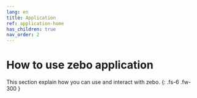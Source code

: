 ```yaml
---
lang: en
title: Application
ref: application-home
has_children: true
nav_order: 2
---
```


# How to use zebo application

This section explain how you can use and interact with zebo.
{: .fs-6 .fw-300 }
